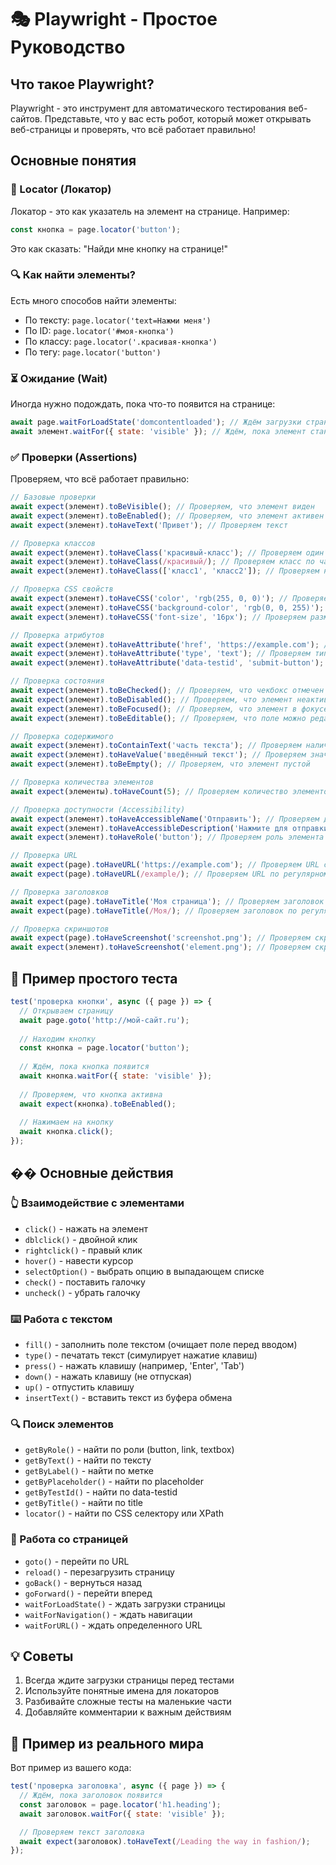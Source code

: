 # 🎭 Playwright - Простое Руководство

## Что такое Playwright?
Playwright - это инструмент для автоматического тестирования веб-сайтов. 
Представьте, что у вас есть робот, который может открывать веб-страницы и проверять, что всё работает правильно!

## Основные понятия

### 🎯 Locator (Локатор)
Локатор - это как указатель на элемент на странице. Например:
```javascript
const кнопка = page.locator('button');
```
Это как сказать: "Найди мне кнопку на странице!"

### 🔍 Как найти элементы?
Есть много способов найти элементы:
- По тексту: `page.locator('text=Нажми меня')`
- По ID: `page.locator('#моя-кнопка')`
- По классу: `page.locator('.красивая-кнопка')`
- По тегу: `page.locator('button')`

### ⏳ Ожидание (Wait)
Иногда нужно подождать, пока что-то появится на странице:
```javascript
await page.waitForLoadState('domcontentloaded'); // Ждём загрузки страницы
await элемент.waitFor({ state: 'visible' }); // Ждём, пока элемент станет видимым
```

### ✅ Проверки (Assertions)
Проверяем, что всё работает правильно:
```javascript
// Базовые проверки
await expect(элемент).toBeVisible(); // Проверяем, что элемент виден
await expect(элемент).toBeEnabled(); // Проверяем, что элемент активен
await expect(элемент).toHaveText('Привет'); // Проверяем текст

// Проверка классов
await expect(элемент).toHaveClass('красивый-класс'); // Проверяем один класс
await expect(элемент).toHaveClass(/красивый/); // Проверяем класс по частичному совпадению
await expect(элемент).toHaveClass(['класс1', 'класс2']); // Проверяем несколько классов

// Проверка CSS свойств
await expect(элемент).toHaveCSS('color', 'rgb(255, 0, 0)'); // Проверяем цвет
await expect(элемент).toHaveCSS('background-color', 'rgb(0, 0, 255)'); // Проверяем фон
await expect(элемент).toHaveCSS('font-size', '16px'); // Проверяем размер шрифта

// Проверка атрибутов
await expect(элемент).toHaveAttribute('href', 'https://example.com'); // Проверяем ссылку
await expect(элемент).toHaveAttribute('type', 'text'); // Проверяем тип поля
await expect(элемент).toHaveAttribute('data-testid', 'submit-button'); // Проверяем data-атрибут

// Проверка состояния
await expect(элемент).toBeChecked(); // Проверяем, что чекбокс отмечен
await expect(элемент).toBeDisabled(); // Проверяем, что элемент неактивен
await expect(элемент).toBeFocused(); // Проверяем, что элемент в фокусе
await expect(элемент).toBeEditable(); // Проверяем, что поле можно редактировать

// Проверка содержимого
await expect(элемент).toContainText('часть текста'); // Проверяем наличие части текста
await expect(элемент).toHaveValue('введённый текст'); // Проверяем значение поля ввода
await expect(элемент).toBeEmpty(); // Проверяем, что элемент пустой

// Проверка количества элементов
await expect(элементы).toHaveCount(5); // Проверяем количество элементов

// Проверка доступности (Accessibility)
await expect(элемент).toHaveAccessibleName('Отправить'); // Проверяем доступное имя элемента
await expect(элемент).toHaveAccessibleDescription('Нажмите для отправки формы'); // Проверяем описание
await expect(элемент).toHaveRole('button'); // Проверяем роль элемента

// Проверка URL
await expect(page).toHaveURL('https://example.com'); // Проверяем URL страницы
await expect(page).toHaveURL(/example/); // Проверяем URL по регулярному выражению

// Проверка заголовков
await expect(page).toHaveTitle('Моя страница'); // Проверяем заголовок страницы
await expect(page).toHaveTitle(/Моя/); // Проверяем заголовок по регулярному выражению

// Проверка скриншотов
await expect(page).toHaveScreenshot('screenshot.png'); // Проверяем скриншот страницы
await expect(элемент).toHaveScreenshot('element.png'); // Проверяем скриншот элемента
```

## 📝 Пример простого теста
```javascript
test('проверка кнопки', async ({ page }) => {
  // Открываем страницу
  await page.goto('http://мой-сайт.ru');
  
  // Находим кнопку
  const кнопка = page.locator('button');
  
  // Ждём, пока кнопка появится
  await кнопка.waitFor({ state: 'visible' });
  
  // Проверяем, что кнопка активна
  await expect(кнопка).toBeEnabled();
  
  // Нажимаем на кнопку
  await кнопка.click();
});
```

## �� Основные действия
### 👆 Взаимодействие с элементами
- `click()` - нажать на элемент
- `dblclick()` - двойной клик
- `rightclick()` - правый клик
- `hover()` - навести курсор
- `selectOption()` - выбрать опцию в выпадающем списке
- `check()` - поставить галочку
- `uncheck()` - убрать галочку

### ⌨️ Работа с текстом
- `fill()` - заполнить поле текстом (очищает поле перед вводом)
- `type()` - печатать текст (симулирует нажатие клавиш)
- `press()` - нажать клавишу (например, 'Enter', 'Tab')
- `down()` - нажать клавишу (не отпуская)
- `up()` - отпустить клавишу
- `insertText()` - вставить текст из буфера обмена

### 🔍 Поиск элементов
- `getByRole()` - найти по роли (button, link, textbox)
- `getByText()` - найти по тексту
- `getByLabel()` - найти по метке
- `getByPlaceholder()` - найти по placeholder
- `getByTestId()` - найти по data-testid
- `getByTitle()` - найти по title
- `locator()` - найти по CSS селектору или XPath

### 📄 Работа со страницей
- `goto()` - перейти по URL
- `reload()` - перезагрузить страницу
- `goBack()` - вернуться назад
- `goForward()` - перейти вперед
- `waitForLoadState()` - ждать загрузки страницы
- `waitForNavigation()` - ждать навигации
- `waitForURL()` - ждать определенного URL


## 💡 Советы
1. Всегда ждите загрузки страницы перед тестами
2. Используйте понятные имена для локаторов
3. Разбивайте сложные тесты на маленькие части
4. Добавляйте комментарии к важным действиям

## 🎯 Пример из реального мира
Вот пример из вашего кода:
```javascript
test('проверка заголовка', async ({ page }) => {
  // Ждём, пока заголовок появится
  const заголовок = page.locator('h1.heading');
  await заголовок.waitFor({ state: 'visible' });

  // Проверяем текст заголовка
  await expect(заголовок).toHaveText(/Leading the way in fashion/);
});
``` 
